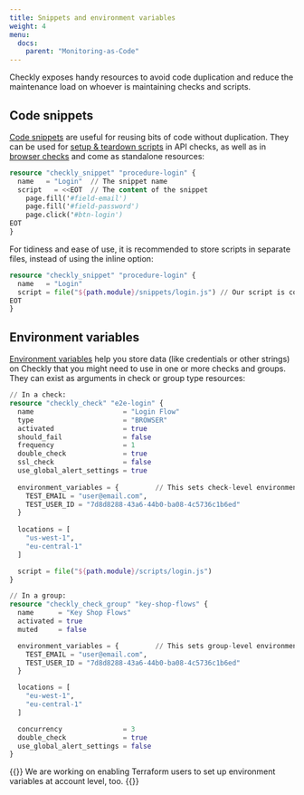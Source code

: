 ```yaml
---
title: Snippets and environment variables
weight: 4
menu:
  docs:
    parent: "Monitoring-as-Code"
---
```


Checkly exposes handy resources to avoid code duplication and reduce the maintenance load on whoever is maintaining checks and scripts.

## Code snippets

[Code snippets](/docs/browser-checks/partials-code-snippets) are useful for reusing bits of code without duplication. They can be used for [setup & teardown scripts](/docs/api-checks/setup-teardown-scripts/#reusable-code-snippets) in API checks, as well as in [browser checks](/docs/browser-checks/partials-code-snippets/) and come as standalone resources:

```terraform
resource "checkly_snippet" "procedure-login" {
  name   = "Login"  // The snippet name
  script   = <<EOT  // The content of the snippet
    page.fill('#field-email')
    page.fill('#field-password')
    page.click('#btn-login')
EOT
}
```

For tidiness and ease of use, it is recommended to store scripts in separate files, instead of using the inline option:

```terraform
resource "checkly_snippet" "procedure-login" {
  name   = "Login"
  script = file("${path.module}/snippets/login.js") // Our script is contained in this file
EOT
}
```

## Environment variables

[Environment variables](/docs/browser-checks/variables) help you store data (like credentials or other strings) on Checkly that you might need to use in one or more checks and groups. They can exist as arguments in check or group type resources:

```terraform
// In a check:
resource "checkly_check" "e2e-login" {
  name                      = "Login Flow"
  type                      = "BROWSER"
  activated                 = true
  should_fail               = false
  frequency                 = 1
  double_check              = true
  ssl_check                 = false
  use_global_alert_settings = true
  
  environment_variables = {         // This sets check-level environment variables
    TEST_EMAIL = "user@email.com",
    TEST_USER_ID = "7d8d8288-43a6-44b0-ba08-4c5736c1b6ed"
  }
  
  locations = [
    "us-west-1",
    "eu-central-1"
  ]

  script = file("${path.module}/scripts/login.js")
}

// In a group:
resource "checkly_check_group" "key-shop-flows" {
  name      = "Key Shop Flows"
  activated = true
  muted     = false

  environment_variables = {         // This sets group-level environment variables
    TEST_EMAIL = "user@email.com",
    TEST_USER_ID = "7d8d8288-43a6-44b0-ba08-4c5736c1b6ed"
  }

  locations = [
    "eu-west-1",
    "eu-central-1"
  ]

  concurrency               = 3
  double_check              = true
  use_global_alert_settings = false
}
```

{{<info>}}
We are working on enabling Terraform users to set up environment variables at account level, too.
{{</info>}}